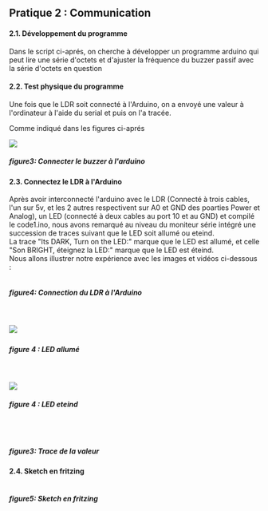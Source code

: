 <b><h2>Pratique 2 : Communication </h2></b>
<h4>2.1. Développement du programme</h4>
<p>Dans le script ci-aprés, on cherche à développer un programme arduino qui peut lire une série d'octets et d'ajuster la fréquence du buzzer passif avec la série d'octets en question</p>

<h4>2.2. Test physique du programme</h4>
<p>Une fois que le LDR soit connecté à l'Arduino, on a envoyé une valeur à l'ordinateur à l'aide du serial et puis on l'a tracée.</p>
<p>Comme indiqué dans les figures ci-aprés</p>
<img src="https://github.com/institut-galilee/2020-smart-box/blob/master/lab/2/report/2/buzzerPassif.jpg"/>
 
 <h5>figure3: Connecter le buzzer à l'arduino</h5>
 
 <h4>2.3. Connectez le LDR à l'Arduino</h4>
 
 <p> Après avoir interconnecté l'arduino avec le LDR (Connecté à trois cables, l'un sur 5v, et les 2 autres respectivent sur A0 et GND des poarties Power et Analog), un LED (connecté à deux cables au port 10 et au GND) et compilé le code1.ino, nous avons remarqué au niveau du moniteur série intégré une succession de traces suivant que le LED soit allumé ou eteind.<br/>
La trace "Its DARK, Turn on the LED:" marque que le LED est allumé, et celle "Son BRIGHT, éteignez la LED:" marque que le LED est éteind.<br/>
Nous allons illustrer notre expérience avec les images et vidéos ci-dessous : <br/>
 
<img src=""/> <br/>
<h5> figure4: Connection du LDR à l'Arduino <h5/> <br/><br/>
 
 <img src="https://github.com/institut-galilee/2020-smart-box/blob/master/lab/2/report/2/LED%20allum%C3%A9.jpg"/>
<h5>figure 4 : LED allumé</h5> <br/><br/>

<img src="https://github.com/institut-galilee/2020-smart-box/blob/master/lab/2/report/2/LED%20eteind.jpg"/>
<h5>figure 4 : LED eteind</h5> <br/><br/>
 
 <img src=""/>
 <h5>figure3: Trace de la valeur<h5/>
 
 <h4>2.4. Sketch en fritzing</h4>
 <img src=""/>
<P> <P/>
 <h5> figure5: Sketch en fritzing <h5/>
